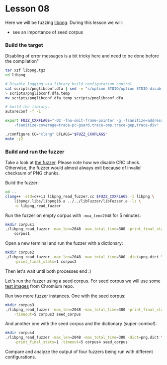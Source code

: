 # Lesson 08

Here we will be fuzzing [libpng]. During this lesson we will:
* see an importance of seed corpus

### Build the target

Disabling of error messages is a bit tricky here and need to be done before the
compilation"

```bash
tar xzf libpng.tgz
cd libpng

# Disable logging via library build configuration control.
cat scripts/pnglibconf.dfa | sed -e "s/option STDIO/option STDIO disabled/" \
> scripts/pnglibconf.dfa.temp
mv scripts/pnglibconf.dfa.temp scripts/pnglibconf.dfa

# build the library.
autoreconf -f -i

export FUZZ_CXXFLAGS="-O2 -fno-omit-frame-pointer -g -fsanitize=address \
    -fsanitize-coverage=trace-pc-guard,trace-cmp,trace-gep,trace-div"

./configure CC="clang" CFLAGS="$FUZZ_CXXFLAGS"
make -j2
```

### Build and run the fuzzer

Take a look at [the fuzzer]. Please note how we disable CRC check. Otherwise,
the fuzzer would almost always exit because of invalid checksum of PNG chunks.


Build the fuzzer:

```bash
cd ..
clang++ -std=c++11 libpng_read_fuzzer.cc $FUZZ_CXXFLAGS -I libpng \
    libpng/.libs/libpng16.a ../../libFuzzer/libFuzzer.a -lz \
    -o libpng_read_fuzzer
```

Run the fuzzer on empty corpus with `-mxa_len=2048` for 5 minutes:

```bash
mkdir corpus1
./libpng_read_fuzzer -max_len=2048 -max_total_time=300 -print_final_stats=1 \
    corpus1
```

Open a new terminal and run the fuzzer with a dictionary:

```bash
mkdir corpus2
./libpng_read_fuzzer -max_len=2048 -max_total_time=300 -dict=png.dict \
    -print_final_stats=1 corpus2
```

Then let's wait until both processes end :)


Let's run the fuzzer using a seed corpus. For seed corpus we will use some [test
images] from Chromium repo. 

Run two more fuzzer instances. One with the seed corpus:

```bash
mkdir corpus3
./libpng_read_fuzzer -max_len=2048 -max_total_time=300 -print_final_stats=1 \
    -timeout=5 corpus3 seed_corpus
```

And another one with the seed corpus and the dictionary (super-combo!):

```bash
mkdir corpus4
./libpng_read_fuzzer -max_len=2048 -max_total_time=300 -dict=png.dict \
    -print_final_stats=1 -timeout=5 corpus4 seed_corpus
```

Compare and analyze the output of four fuzzers being run with different
configurations.



[libpng]: http://www.libpng.org/pub/png/libpng.html
[test images]: https://cs.chromium.org/chromium/src/cc/test/data/
[the fuzzer]: libpng_read_fuzzer.cc

